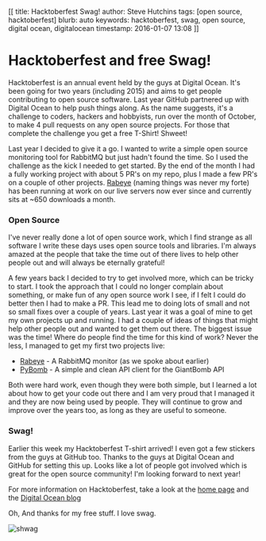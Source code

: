 [[
title: Hacktoberfest Swag!
author: Steve Hutchins
tags: [open source, hacktoberfest]
blurb: auto
keywords: hacktoberfest, swag, open source, digital ocean, digitalocean 
timestamp: 2016-01-07 13:08
]]

# Hacktoberfest and free Swag!

Hacktoberfest is an annual event held by the guys at Digital Ocean. It's been going for two years (including 2015) 
and aims to get people contributing to open source software. Last year GitHub partnered up with Digital Ocean 
to help push things along. As the name suggests, it's a challenge to coders, hackers and hobbyists, run over 
the month of October, to make 4 pull requests on any open source projects. For those that 
complete the challenge you get a free T-Shirt! Shweet!

Last year I decided to give it a go. I wanted to write a simple open source monitoring tool for RabbitMQ but
just hadn't found the time. So I used the challenge as the kick I needed to get started. By the end of the 
month I had a fully working project with about 5 PR's on my repo, plus I made a few PR's on a couple of other
projects. [Rabeye](https://github.com/steveYeah/RabEye) (naming things was never my forte) has been running at 
work on our live servers now ever since and currently sits at ~650 downloads a month.

### Open Source
I've never really done a lot of open source work, which I find strange as all software I write these days uses
open source tools and libraries. I'm always amazed at the people that take the time out of there lives to help
other people out and will always be eternally grateful!

A few years back I decided to try to get involved more, which can be tricky to start. I took the approach that
I could no longer complain about something, or make fun of any open source work I see, if I felt I could do 
better then I had to make a PR. This lead me to doing lots of small and not so small fixes over a couple of years.
Last year it was a goal of mine to get my own projects up and running. I had a couple of ideas of things that might 
help other people out and wanted to get them out there. The biggest issue was the time! Where do people find 
the time for this kind of work? Never the less, I managed to get my first two projects live:

* [Rabeye](https://github.com/steveYeah/RabEye) - A RabbitMQ monitor (as we spoke about earlier) 
* [PyBomb](https://github.com/steveYeah/PyBomb) - A simple and clean API client for the GiantBomb API

Both were hard work, even though they were both simple, but I learned a lot about how to get your code out there
and I am very proud that I managed it and they are now being used by people. They will continue to grow and 
improve over the years too, as long as they are useful to someone.

### Swag!
Earlier this week my Hacktoberfest T-shirt arrived! I even got a few stickers from the guys at GitHub too.
Thanks to the guys at Digital Ocean and GitHub for setting this up. Looks like a lot of people got involved 
which is great for the open source community! I'm looking forward to next year! 

For more information on Hacktoberfest, take a look at the [home page](https://hacktoberfest.digitalocean.com/)
and the [Digital Ocean blog](https://www.digitalocean.com/company/blog/hacktoberfest-is-back/)

Oh, And thanks for my free stuff. I love swag.   
   
![shwag](../images/swag.gif)
